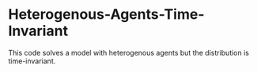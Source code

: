 # Heterogenous-Agents-Time-Invariant
This code solves a model with heterogenous agents but the distribution is time-invariant.
